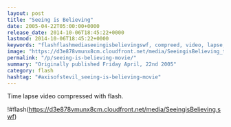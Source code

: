 ```yaml
---
layout: post
title: "Seeing is Believing"
date: 2005-04-22T05:00:00+0000
release_date: 2014-10-06T18:45:22+0000
lastmod: 2014-10-06T18:45:22+0000
keywords: "flashflashmediaseeingisbelievingswf, compreed, video, lapse, time"
image: "https://d3e878vmunx8cm.cloudfront.net/media/SeeingisBelieving_thumb.png"
permalink: "/p/seeing-is-believing-movie/"
summary: "Originally published Friday April, 22nd 2005"
category: flash
hashtag: "#axisofstevil_seeing-is-believing-movie"
---
```


Time lapse video compressed with flash.

!#flash(https://d3e878vmunx8cm.cloudfront.net/media/SeeingisBelieving.swf)
